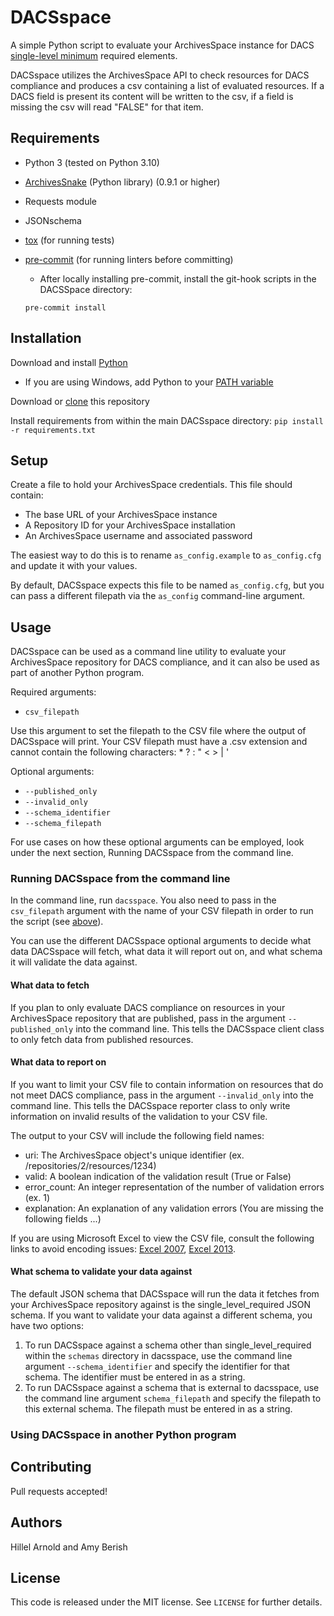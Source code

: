 # DACSspace

A simple Python script to evaluate your ArchivesSpace instance for DACS [single-level minimum](http://www2.archivists.org/standards/DACS/part_I/chapter_1) required elements.

DACSspace utilizes the ArchivesSpace API to check resources for DACS compliance and produces a csv containing a list of evaluated resources. If a DACS field is present its content will be written to the csv, if a field is missing the csv will read "FALSE" for that item.

## Requirements

*   Python 3 (tested on Python 3.10)
*   [ArchivesSnake](https://github.com/archivesspace-labs/ArchivesSnake) (Python library) (0.9.1 or higher)
*   Requests module
*   JSONschema
*   [tox](https://tox.readthedocs.io/) (for running tests)
*   [pre-commit](https://pre-commit.com/) (for running linters before committing)
    *   After locally installing pre-commit, install the git-hook scripts in the DACSSpace directory:

    ```
    pre-commit install
    ```  

## Installation

Download and install [Python](https://www.python.org/downloads/)

* If you are using Windows, add Python to your [PATH variable](https://docs.python.org/2/using/windows.html)

Download or [clone](https://docs.github.com/en/repositories/creating-and-managing-repositories/cloning-a-repository) this repository

Install requirements from within the main DACSspace directory: ```pip install -r requirements.txt```

## Setup

Create a file to hold your ArchivesSpace credentials. This file should contain:
* The base URL of your ArchivesSpace instance
* A Repository ID for your ArchivesSpace installation
* An ArchivesSpace username and associated password

The easiest way to do this is to rename `as_config.example` to `as_config.cfg`
and update it with your values.

By default, DACSspace expects this file to be named `as_config.cfg`, but you can
pass a different filepath via the `as_config` command-line argument.  


## Usage

DACSspace can be used as a command line utility to evaluate your ArchivesSpace repository for DACS compliance, and it can also be used as part of another Python program.

Required arguments:
- `csv_filepath`

Use this argument to set the filepath to the CSV file where the output of DACSspace will print. Your CSV filepath must have a .csv extension and cannot contain the following characters: * ? : " < > | '

Optional arguments:
- `--published_only`
- `--invalid_only`
- `--schema_identifier`
- `--schema_filepath`

For use cases on how these optional arguments can be employed, look under the next section, Running DACSspace from the command line.

### Running DACSspace from the command line

In the command line, run `dacsspace`. You also need to pass in the `csv_filepath` argument with the name of your CSV filepath in order to run the script (see [above]((https://github.com/RockefellerArchiveCenter/DACSspace#usage))).

You can use the different DACSspace optional arguments to decide what data DACSspace will fetch, what data it will report out on, and what schema it will validate the data against.

#### What data to fetch

If you plan to only evaluate DACS compliance on resources in your ArchivesSpace repository that are published, pass in the argument `--published_only` into the command line. This tells the DACSspace client class to only fetch data from published resources.

#### What data to report on

If you want to limit your CSV file to contain information on resources that do not meet DACS compliance, pass in the argument `--invalid_only` into the command line. This tells the DACSspace reporter class to only write information on invalid results of the validation to your CSV file.

The output to your CSV will include the following field names:
- uri: The ArchivesSpace object's unique identifier (ex. /repositories/2/resources/1234)
- valid: A boolean indication of the validation result (True or False)
- error_count: An integer representation of the number of validation errors (ex. 1)
- explanation: An explanation of any validation errors (You are missing the following fields ...)

If you are using Microsoft Excel to view the CSV file, consult the following links to avoid encoding issues: [Excel 2007](https://www.itg.ias.edu/content/how-import-csv-file-uses-utf-8-character-encoding-0), [Excel 2013](https://www.ias.edu/itg/how-import-csv-file-uses-utf-8-character-encoding).

#### What schema to validate your data against

The default JSON schema that DACSspace will run the data it fetches from your ArchivesSpace repository against is the single_level_required JSON schema. If you want to validate your data against a different schema, you have two options:

1. To run DACSspace against a schema other than single_level_required within the `schemas` directory in dacsspace, use the command line argument `--schema_identifier` and specify the identifier for that schema. The identifier must be entered in as a string.
2. To run DACSspace against a schema that is external to dacsspace, use the command line argument `schema_filepath` and specify the filepath to this external schema. The filepath must be entered in as a string.

### Using DACSspace in another Python program

## Contributing

Pull requests accepted!

## Authors

Hillel Arnold and Amy Berish

## License

This code is released under the MIT license. See `LICENSE` for further details.
